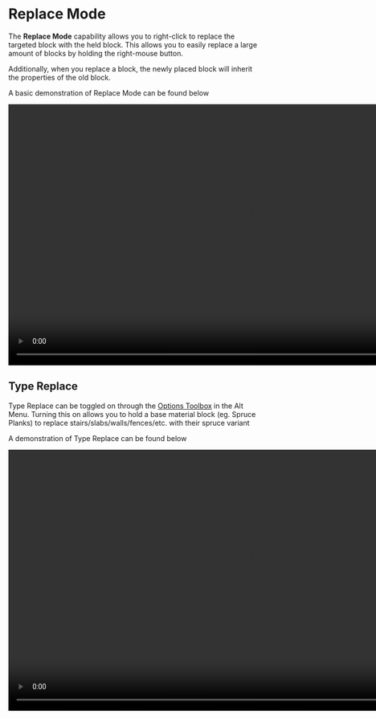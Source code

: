 # Replace Mode

The **Replace Mode** capability allows you to right-click to replace the targeted block with the held block. This allows you to easily replace a large amount of blocks by holding the right-mouse button.

Additionally, when you replace a block, the newly placed block will inherit the properties of the old block.

A basic demonstration of Replace Mode can be found below

<video width="960" height="520" controls autoplay loop>
    <source src="/img/ReplaceModeBasic.mp4" type="video/mp4">
</video>

## Type Replace

Type Replace can be toggled on through the [Options Toolbox](/contextmenu/intro.md#Toolbox) in the Alt Menu. Turning this on allows you to hold a base material block (eg. Spruce Planks) to replace stairs/slabs/walls/fences/etc. with their spruce variant

A demonstration of Type Replace can be found below

<video width="960" height="520" controls autoplay loop>
    <source src="/img/TypeReplace.mp4" type="video/mp4">
</video>
